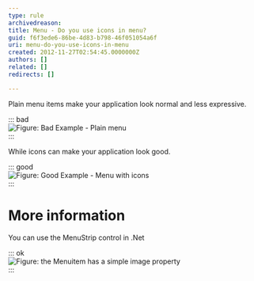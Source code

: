 ```yaml
---
type: rule
archivedreason: 
title: Menu - Do you use icons in menu?
guid: f6f3ede6-86be-4d83-b798-46f051054a6f
uri: menu-do-you-use-icons-in-menu
created: 2012-11-27T02:54:45.0000000Z
authors: []
related: []
redirects: []

---
```


Plain menu items make your application look normal and less expressive. 
<!--endintro-->

::: bad  
![Figure: Bad Example - Plain menu](../../assets/BetterUI\_PlainMenu.gif)  
:::

While icons can make your application look good.

::: good  
![Figure: Good Example - Menu with icons](../../assets/BetterUI\_MenuStrip.gif)  
:::

# More information

You can use the MenuStrip control in .Net

::: ok  
![Figure: the Menuitem has a simple image property](../../assets/BetterUI\_MenuStrip\_DesignView.gif)  
:::
